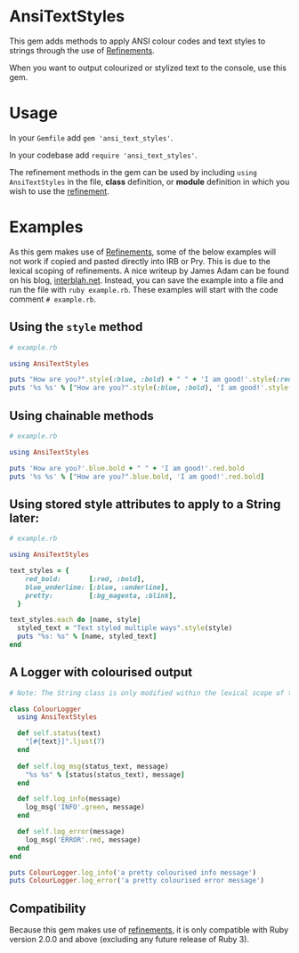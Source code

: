 # AnsiTextStyles

This gem adds methods to apply ANSI colour codes and text styles to strings through the use of [Refinements][1].

When you want to output colourized or stylized text to the console, use this gem.

# Usage

In your `Gemfile` add `gem 'ansi_text_styles'`.

In your codebase add `require 'ansi_text_styles'`.

The refinement methods in the gem can be used by including `using AnsiTextStyles` in the file, **class** definition, or **module** definition in which you wish to use the [refinement][1].

# Examples

As this gem makes use of [Refinements][1], some of the below examples will not work if copied and pasted directly into IRB or Pry.
This is due to the lexical scoping of refinements.  A nice writeup by James Adam can be found on his blog, [interblah.net][2].
Instead, you can save the example into a file and run the file with `ruby example.rb`.
These examples will start with the code comment `# example.rb`.

## Using the `style` method

```ruby
# example.rb

using AnsiTextStyles

puts "How are you?".style(:blue, :bold) + " " + 'I am good!'.style(:red, :bold)
puts '%s %s' % ["How are you?".style(:blue, :bold), 'I am good!'.style(:red, :bold)]
```

## Using chainable methods

```ruby
# example.rb

using AnsiTextStyles

puts 'How are you?'.blue.bold + " " + 'I am good!'.red.bold
puts '%s %s' % ["How are you?".blue.bold, 'I am good!'.red.bold]
```

## Using stored style attributes to apply to a String later:

```ruby
# example.rb

using AnsiTextStyles

text_styles = {
    red_bold:       [:red, :bold],
    blue_underline: [:blue, :underline],
    pretty:         [:bg_magenta, :blink],
  }

text_styles.each do |name, style|
  styled_text = "Text styled multiple ways".style(style)
  puts "%s: %s" % [name, styled_text]
end 
```

## A Logger with colourised output

```ruby
# Note: The String class is only modified within the lexical scope of the class

class ColourLogger
  using AnsiTextStyles

  def self.status(text)
    "[#{text}]".ljust(7)
  end
  
  def self.log_msg(status_text, message)
    "%s %s" % [status(status_text), message]
  end

  def self.log_info(message)
    log_msg('INFO'.green, message)
  end

  def self.log_error(message)
    log_msg('ERROR'.red, message)
  end
end

puts ColourLogger.log_info('a pretty colourised info message')
puts ColourLogger.log_error('a pretty colourised error message')
```

## Compatibility

Because this gem makes use of [refinements][1], it is only compatible with Ruby version 2.0.0 and above (excluding any future release of Ruby 3).

[1]: https://ruby-doc.org/core-2.4.0/doc/syntax/refinements_rdoc.html
[2]: http://interblah.net/why-is-nobody-using-refinements

